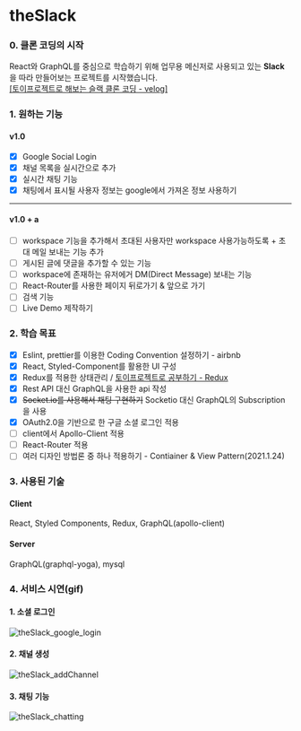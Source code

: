 # theSlack

### 0. 클론 코딩의 시작

React와 GraphQL를 중심으로 학습하기 위해 업무용 메신저로 사용되고 있는 **Slack**을 따라 만들어보는 프로젝트를 시작했습니다.<br>
[[토이프로젝트로 해보는 슬랙 클론 코딩 - velog]](https://velog.io/@cush_wa/%ED%86%A0%EC%9D%B4%ED%94%84%EB%A1%9C%EC%A0%9D%ED%8A%B8-%ED%81%B4%EB%A1%A0-%EC%BD%94%EB%94%A9)

### 1. 원하는 기능

#### v1.0

- [x] Google Social Login<br>
- [x] 채널 목록을 실시간으로 추가<br>
- [x] 실시간 채팅 기능<br>
- [x] 채팅에서 표시될 사용자 정보는 google에서 가져온 정보 사용하기<br>

---

#### v1.0 + a

- [ ] workspace 기능을 추가해서 초대된 사용자만 workspace 사용가능하도록 + 초대 메일 보내는 기능 추가<br>
- [ ] 게시된 글에 댓글을 추가할 수 있는 기능<br>
- [ ] workspace에 존재하는 유저에거 DM(Direct Message) 보내는 기능<br>
- [ ] React-Router를 사용한 페이지 뒤로가기 & 앞으로 가기<br>
- [ ] 검색 기능<br>
- [ ] Live Demo 제작하기<br>

### 2. 학습 목표

- [x] Eslint, prettier를 이용한 Coding Convention 설정하기 - airbnb
- [x] React, Styled-Component를 활용한 UI 구성<br>
- [x] Redux를 적용한 상태관리 / [토이프로젝트로 공부하기 - Redux](https://velog.io/@cush_wa/Redux)<br>
- [x] Rest API 대신 GraphQL을 사용한 api 작성<br>
- [x] ~~Socket.io를 사용해서 채팅 구현하기~~ Socketio 대신 GraphQL의 Subscription을 사용<br>
- [x] OAuth2.0을 기반으로 한 구글 소셜 로그인 적용<br>
- [ ] client에서 Apollo-Client 적용<br>
- [ ] React-Router 적용<br>
- [ ] 여러 디자인 방법론 중 하나 적용하기 - Contiainer & View Pattern(2021.1.24)<br>

### 3. 사용된 기술

#### Client

React, Styled Components, Redux, GraphQL(apollo-client)

#### Server

GraphQL(graphql-yoga), mysql

### 4. 서비스 시연(gif)

#### 1. 소셜 로그인

![theSlack_google_login](https://user-images.githubusercontent.com/25023671/104295759-360d3f00-5504-11eb-86dd-52edd119fd68.gif)

#### 2. 채널 생성

![theSlack_addChannel](https://user-images.githubusercontent.com/25023671/104295815-402f3d80-5504-11eb-95a1-cf8256abefab.gif)

#### 3. 채팅 기능

![theSlack_chatting](https://user-images.githubusercontent.com/25023671/104295821-41606a80-5504-11eb-8f67-5154ddf36286.gif)
